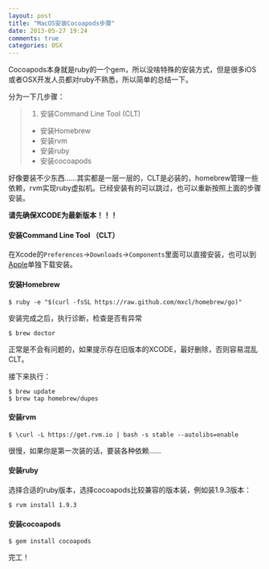 ```yaml
---
layout: post
title: "MacOS安装Cocoapods步骤"
date: 2013-05-27 19:24
comments: true
categories: OSX
---
```


Cocoapods本身就是ruby的一个gem，所以没啥特殊的安装方式，但是很多iOS或者OSX开发人员都对ruby不熟悉，所以简单的总结一下。

分为一下几步骤：

> 1. 安装Command Line Tool (CLT) 
> - 安装Homebrew
> - 安装rvm
> - 安装ruby
> - 安装cocoapods

好像要装不少东西……其实都是一层一层的，CLT是必装的，homebrew管理一些依赖，rvm实现ruby虚拟机。已经安装有的可以跳过，也可以重新按照上面的步骤安装。

__请先确保XCODE为最新版本！！！__

#### 安装Command Line Tool （CLT）

在Xcode的`Preferences`->`Downloads`->`Components`里面可以直接安装，也可以到[Apple](https://developer.apple.com/downloads/index.action)单独下载安装。

<!-- more -->
#### 安装Homebrew

```
$ ruby -e "$(curl -fsSL https://raw.github.com/mxcl/homebrew/go)"
```

安装完成之后，执行诊断，检查是否有异常

```
$ brew doctor
```

正常是不会有问题的，如果提示存在旧版本的XCODE，最好删除，否则容易混乱CLT。

接下来执行：

```
$ brew update
$ brew tap homebrew/dupes
```

#### 安装rvm

```
$ \curl -L https://get.rvm.io | bash -s stable --autolibs=enable
```

很慢，如果你是第一次装的话，要装各种依赖……

#### 安装ruby

选择合适的ruby版本，选择cocoapods比较兼容的版本装，例如装1.9.3版本：

```
$ rvm install 1.9.3
```

#### 安装cocoapods

```
$ gem install cocoapods
```

完工！

